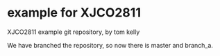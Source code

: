 # example for XJCO2811
XJCO2811 example git repository, by tom kelly

We have branched the repository, so now there is master and branch_a.
